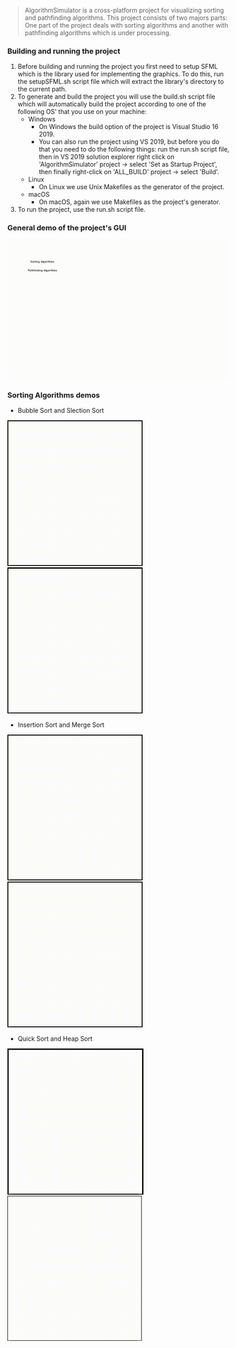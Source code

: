 > AlgorithmSimulator is a cross-platform project for visualizing sorting and pathfinding algorithms.
> This project consists of two majors parts: One part of the project deals with sorting algorithms and another with pathfinding algorithms which is under processing.

### Building and running the project 

1. Before building and running the project you first need to setup SFML which is the library used for implementing the graphics. 
To do this, run the setupSFML.sh script file which will extract the library's directory to the current path. 
2. To generate and build the project you will use the build.sh script file which will automatically build the project according to one of the following OS' that you use on your machine:
	* Windows
		* On Windows the build option of the project is Visual Studio 16 2019.
		* You can also run the project using VS 2019, but before you do that you need to do the following things: run the run.sh script file, then in VS 2019 solution explorer right click on 'AlgorithmSimulator' project -> select 'Set as Startup Project', then finally right-click on 'ALL_BUILD' project -> select 'Build'. 
	* Linux 
		* On Linux we use Unix Makefiles as the generator of the project.
	* macOS
		* On macOS, again we use Makefiles as the project's generator.
3. To run the project, use the run.sh script file.

### General demo of the project's GUI

![The interface](/media/generalDemo.gif)

### Sorting Algorithms demos

* Bubble Sort and Slection Sort
 
![Bubble Sort](/media/bubbleSortDemo.gif) ![Selection Sort](/media/selectionSortDemo.gif)

* Insertion Sort and Merge Sort

![Insertion Sort](/media/insertionSortDemo.gif) ![Merge Sort](/media/mergeSortDemo.gif)

* Quick Sort and Heap Sort

![Quick Sort](/media/quickSortDemo.gif) ![Heap Sort](/media/heapSortDemo.gif)
